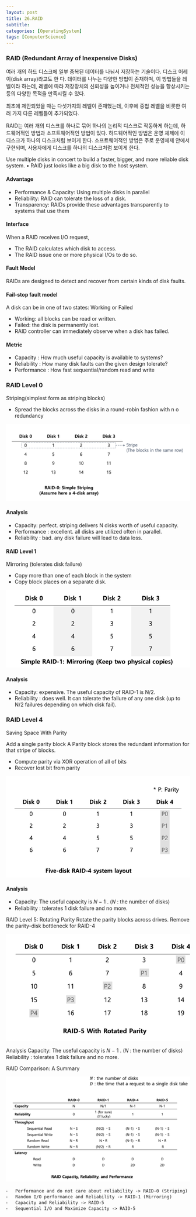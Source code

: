 ```yaml
---
layout: post
title: 26.RAID
subtitle: 
categories: [OperatingSystem]
tags: [ComputerScience]
---
```


### RAID (Redundant Array of Inexpensive Disks) 
여러 개의 하드 디스크에 일부 중복된 데이터를 나눠서 저장하는 기술이다. 디스크 어레이(disk array)라고도 한 다. 데이터를 나누는 다양한 방법이 존재하며, 이 방법들을 레벨이라 하는데, 레벨에 따라 저장장치의 신뢰성을 높이거나 전체적인 성능을 향상시키는 등의 다양한 목적을 만족시킬 수 있다. 

최초에 제안되었을 때는 다섯가지의 레벨이 존재했는데, 이후에 중첩 레벨을 비롯한 여러 가지 다른 레벨들이 추가되었다. 

RAID는 여러 개의 디스크를 하나로 묶어 하나의 논리적 디스크로 작동하게 하는데, 하드웨어적인 방법과 소프트웨어적인 방법이 있다. 하드웨어적인 방법은 운영 체제에 이 디스크가 하나의 디스크처럼 보이게 한다. 소프트웨어적인 방법은 주로 운영체제 안에서 구현되며, 사용자에게 디스크를 하나의 디스크처럼 보이게 한다. 

Use multiple disks in concert to build a faster, bigger, and more reliable disk system. 
• RAID just looks like a big disk to the host system. 

#### Advantage
- Performance & Capacity: Using multiple disks in parallel
- Reliability: RAID can tolerate the loss of a disk. 
- Transparency: RAIDs provide these advantages transparently to systems that use them

#### Interface
When a RAID receives I/O request,
- The RAID calculates which disk to access.
- The RAID issue one or more physical I/Os to do so. 

#### Fault Model 
RAIDs are designed to detect and recover from certain kinds of disk faults. 

#### Fail-stop fault model 
A disk can be in one of two states: Working or Failed
- Working: all blocks can be read or written.
- Failed: the disk is permanently lost. 
- RAID controller can immediately observe when a disk has failed. 

#### Metric
- Capacity : How much useful capacity is available to systems? 
- Reliability : How many disk faults can the given design tolerate? 
- Performance : How fast sequential/random read and write


### RAID Level 0
Striping(simplest form as striping blocks)
- Spread the blocks across the disks in a round-robin fashion with n o redundancy 

![1.1](/assets/images/os/38.1.png)

#### Analysis 
- Capacity:  perfect. striping delivers N disks worth of useful capacity. 
- Performance : excellent. all disks are utilized often in parallel. 
- Reliability : bad. any disk failure will lead to data loss. 

#### RAID Level 1
Mirroring (tolerates disk failure)
- Copy more than one of each block in the system
- Copy block places on a separate disk. 

![1.1](/assets/images/os/38.2.png)

#### Analysis 
- Capacity:  expensive. The useful capacity of RAID-1 is N/2. 
- Reliability : does well. It can tolerate the failure of any one disk (up to N/2 failures depending on which disk fail). 

### RAID Level 4
Saving Space With Parity 

Add a single parity block A Parity block stores the redundant information for that stripe of blocks. 
- Compute parity via XOR operation of all of bits
- Recover lost bit from parity

![1.1](/assets/images/os/38.3.png)

#### Analysis 
- Capacity:  The useful capacity is 𝑁 − 1 . (𝑁 : the number of disks) 
- Reliability : tolerates 1 disk failure and no more. 




RAID Level 5: Rotating Parity 
Rotate the parity blocks across drives. Remove the parity-disk bottleneck for RAID-4 

![1.1](/assets/images/os/38.4.png)

Analysis 
Capacity:  The useful capacity is 𝑁 − 1 . (𝑁 : the number of disks) 
Reliability : tolerates 1 disk failure and no more. 



RAID Comparison: A Summary 

![1.1](/assets/images/os/38.5.png)

	⁃	Performance and do not care about reliability -> RAID-0 (Striping)
	⁃	Random I/O performance and Reliability -> RAID-1 (Mirroring)
	⁃	Capacity and Reliability -> RAID-5
	⁃	Sequential I/O and Maximize Capacity -> RAID-5 




